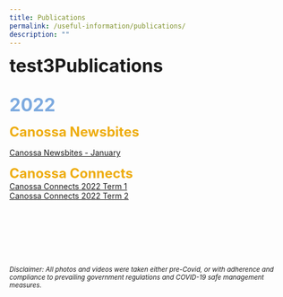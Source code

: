 ```yaml
---
title: Publications
permalink: /useful-information/publications/
description: ""
---
```

<font size="6"><b>test3Publications</b></font>

<br>
<font size=6 color="#7daadf"><b>2022</b></font>

<br>

<font size=5 color="#eeac0d"><b>Canossa Newsbites</b></font>
<br>

[Canossa Newsbites - January](/files/Newsbites/Canossa%20Newsbites%20Jan%202022.pdf)
	
	





<font size=5 color="#eeac0d"><b>Canossa Connects</b></font>
<br>
[Canossa Connects 2022 Term 1](/files/Canossa%20Connects%202022%20Term%201.pdf)<br>
[Canossa Connects 2022 Term 2](/files/Canossa%20Connects%202022%20Term%202-compressed.pdf)



<br><br><br><br><br><br>
<sup><em>Disclaimer: All photos and videos were taken either pre-Covid, or with adherence and compliance to prevailing government regulations and COVID-19 safe management measures.</em></sup>